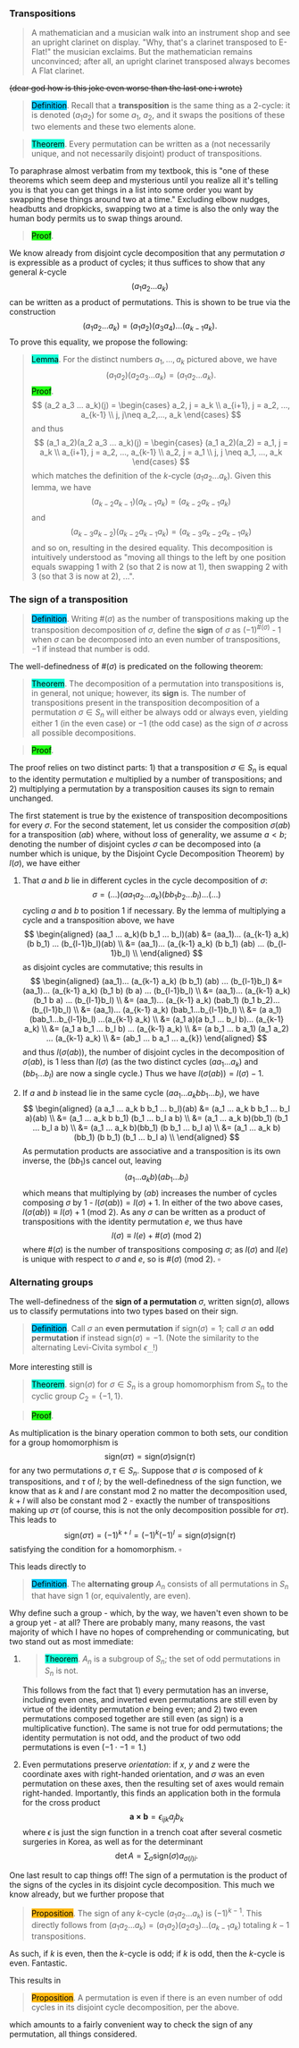 ### Transpositions

> A mathematician and a musician walk into an instrument shop and see an upright clarinet on display. "Why, that's a clarinet transposed to E-Flat!" the musician exclaims. But the mathematician remains unconvinced; after all, an upright clarinet transposed always becomes A Flat clarinet.

~~(dear god how is this joke even worse than the last one i wrote)~~

> <span style="background-color: #03cafc; color: black;">Definition</span>. Recall that a **transposition** is the same thing as a $2$-cycle: it is denoted $(a_1 a_2)$ for some $a_1$, $a_2$, and it swaps the positions of these two elements and these two elements alone.

> <span style="background-color: #12ffd7; color: black;">Theorem</span>. Every permutation can be written as a (not necessarily unique, and not necessarily disjoint) product of transpositions.

To paraphrase almost verbatim from my textbook, this is "one of these theorems which seem deep and mysterious until you realize all it's telling you is that you can get things in a list into some order you want by swapping these things around two at a time." Excluding elbow nudges, headbutts and dropkicks, swapping two at a time is also the only way the human body permits us to swap things around.

> <span style="background-color: #1eff12; color: black;">Proof</span>. 

We know already from disjoint cycle decomposition that any permutation $\sigma$ is expressible as a product of cycles; it thus suffices to show that any general $k$-cycle
$$
(a_1 a_2 ... a_k)
$$
can be written as a product of permutations. This is shown to be true via the construction
$$
(a_1 a_2 ... a_k) = (a_1 a_2) (a_3 a_4) ... (a_{k-1} a_k).
$$
To prove this equality, we propose the following: 
> <span style="background-color: #12ffd7; color: black;">Lemma</span>. For the distinct numbers $a_1, ..., a_k$ pictured above, we have
$$
(a_1 a_2)(a_2a_3...a_{k}) = (a_1a_2...a_k).
$$
> <span style="background-color: #1eff12; color: black;">Proof</span>. 
$$
(a_2 a_3 ... a_k)(j) = \begin{cases}
a_2, j = a_k \\
a_{i+1}, j = a_2, ..., a_{k-1} \\
j, j\neq a_2,..., a_k
\end{cases}
$$
> and thus
$$
(a_1 a_2)(a_2 a_3 ... a_k)(j) = \begin{cases}
(a_1 a_2)(a_2) = a_1, j = a_k \\
a_{i+1}, j = a_2, ..., a_{k-1} \\
a_2, j = a_1 \\
j, j \neq a_1, ..., a_k
\end{cases}
$$
which matches the definition of the $k$-cycle $(a_1 a_2 ... a_k)$. Given this lemma, we have
$$
(a_{k-2} a_{k-1})(a_{k-1} a_k) = (a_{k-2} a_{k-1} a_k)
$$
and
$$
(a_{k-3} a_{k-2}) (a_{k-2} a_{k-1} a_k) = (a_{k-3} a_{k-2} a_{k-1} a_k)
$$
and so on, resulting in the desired equality. This decomposition is intuitively understood as "moving all things to the left by one position equals swapping $1$ with $2$ (so that $2$ is now at $1$), then swapping $2$ with $3$ (so that $3$ is now at $2$), ...".

### The sign of a transposition

> <span style="background-color: #03cafc; color: black;">Definition</span>. Writing $\#(\sigma)$ as the number of transpositions making up the transposition decomposition of $\sigma$, define the **sign** of $\sigma$ as $(-1)^{\#(\sigma)}$ - $1$ when $\sigma$ can be decomposed into an even number of transpositions, $-1$ if instead that number is odd.

The well-definedness of $\#(\sigma)$ is predicated on the following theorem:

> <span style="background-color: #12ffd7; color: black;">Theorem</span>. The decomposition of a permutation into transpositions is, in general, not unique; however, its **sign** is. The number of transpositions present in the transposition decomposition of a permutation $\sigma \in S_n$ will either be always odd or always even, yielding either $1$ (in the even case) or $-1$ (the odd case) as the sign of $\sigma$ across all possible decompositions.

> <span style="background-color: #1eff12; color: black;">Proof</span>.

The proof relies on two distinct parts: 1) that a transposition $\sigma \in S_n$ is equal to the identity permutation $e$ multiplied by a number of transpositions; and 2) multiplying a permutation by a transposition causes its sign to remain unchanged.

The first statement is true by the existence of transposition decompositions for every $\sigma$. For the second statement, let us consider the composition $\sigma(ab)$ for a transposition $(ab)$ where, without loss of generality, we assume $a<b$; denoting the number of disjoint cycles $\sigma$ can be decomposed into (a number which is unique, by the Disjoint Cycle Decomposition Theorem) by $l(\sigma)$, we have either

1) That $a$ and $b$ lie in different cycles in the cycle decomposition of $\sigma$:
$$
\sigma = (...)(aa_1 a_2 ... a_k)(bb_1 b_2 ... b_l)...(...)
$$
cycling $a$ and $b$ to position $1$ if necessary. By the lemma of multiplying a cycle and a transposition above, we have
$$
\begin{aligned}
(aa_1 ... a_k)(b b_1 ... b_l)(ab) &= (aa_1)... (a_{k-1} a_k) (b b_1) ... (b_{l-1}b_l)(ab) \\
&= (aa_1)... (a_{k-1} a_k) (b b_1) (ab) ... (b_{l-1}b_l) \\
\end{aligned}
$$
as disjoint cycles are commutative; this results in
$$
\begin{aligned}
(aa_1)... (a_{k-1} a_k) (b b_1) (ab) ... (b_{l-1}b_l) &= (aa_1)... (a_{k-1} a_k) (b_1 b) (b a) ... (b_{l-1}b_l) \\
&= (aa_1)... (a_{k-1} a_k) (b_1 b a) ... (b_{l-1}b_l) \\
&= (aa_1)... (a_{k-1} a_k) (bab_1) (b_1 b_2)... (b_{l-1}b_l) \\
&= (aa_1)... (a_{k-1} a_k) (bab_1...b_{l-1}b_l) \\
&= (a a_1) (bab_1...b_{l-1}b_l) ...(a_{k-1} a_k) \\
&= (a_1 a)(a b_1 ... b_l b)... (a_{k-1} a_k) \\
&= (a_1 a b_1 ... b_l b) ... (a_{k-1} a_k) \\
&= (a b_1 ... b a_1) (a_1 a_2) ... (a_{k-1} a_k) \\
&= (ab_1 ... b a_1 ... a_{k})
\end{aligned}
$$
and thus $l(\sigma(ab))$, the number of disjoint cycles in the decomposition of $\sigma(ab)$, is $1$ less than $l(\sigma)$ (as the two distinct cycles $(aa_1... a_k)$ and $(bb_1 ... b_l)$ are now a single cycle.) Thus we have $l(\sigma(ab)) = l(\sigma) - 1$.

2) If $a$ and $b$ instead lie in the same cycle $(a a_1 ... a_k b b_1 ... b_l)$, we have
$$
\begin{aligned}
(a a_1 ... a_k b b_1 ... b_l)(ab) &= (a_1 ... a_k b b_1 ... b_l a)(ab) \\
&= (a_1 ... a_k b b_1) (b_1 ... b_l a b) \\
&= (a_1 ... a_k b)(bb_1) (b_1 ... b_l a b) \\
&= (a_1 ... a_k b)(bb_1) (b b_1 ... b_l a) \\
&= (a_1 ... a_k b)(bb_1) (b b_1) (b_1 ... b_l a) \\
\end{aligned}
$$
As permutation products are associative and a transposition is its own inverse, the $(bb_1)$s cancel out, leaving 
$$
(a_1 ... a_k b) (ab_1 ... b_l)
$$
which means that multiplying by $(ab)$ increases the number of cycles composing $\sigma$ by 1 - $l(\sigma(ab)) = l(\sigma) + 1$. In either of the two above cases, $l(\sigma(ab)) \equiv l(\sigma) + 1\ (\text{mod}\ 2)$.
As any $\sigma$ can be written as a product of transpositions with the identity permutation $e$, we thus have
$$
l(\sigma) \equiv l(e) + \#(\sigma)\ (\text{mod}\ 2)
$$
where $\#(\sigma)$ is the number of transpositions composing $\sigma$; as $l(\sigma)$ and $l(e)$ is unique with respect to $\sigma$ and $e$, so is $\#(\sigma)\ (\text{mod}\ 2)$. $\square$

### Alternating groups

The well-definedness of the **sign of a permutation** $\sigma$, written $\text{sign}(\sigma)$, allows us to classify permutations into two types based on their sign.

> <span style="background-color: #03cafc; color: black;">Definition</span>. Call $\sigma$ an **even permutation** if $\text{sign}(\sigma) = 1$; call $\sigma$ an **odd permutation** if instead $\text{sign}(\sigma) = -1$. (Note the similarity to the alternating Levi-Civita symbol $\epsilon_{...}$!)

More interesting still is 

> <span style="background-color: #12ffd7; color: black;">Theorem</span>. $\text{sign}(\sigma)$ for $\sigma \in S_n$ is a group homomorphism from $S_n$ to the cyclic group $C_2 = \{-1, 1\}$.

> <span style="background-color: #1eff12; color: black;">Proof</span>. 

As multiplication is the binary operation common to both sets, our condition for a group homomorphism is 
$$
\text{sign}(\sigma \tau) = \text{sign}(\sigma) \text{sign}(\tau)
$$
for any two permutations $\sigma, \tau \in S_n$. Suppose that $\sigma$ is composed of $k$ transpositions, and $\tau$ of $l$; by the well-definedness of the sign function, we know that as $k$ and $l$ are constant $\text{mod }2$ no matter the decomposition used, $k + l$ will also be constant $\text{mod }2$ - exactly the number of transpositions making up $\sigma \tau$ (of course, this is not the only decomposition possible for $\sigma \tau$). This leads to
$$
\text{sign}(\sigma \tau) = (-1)^{k+l}=(-1)^k (-1)^l = \text{sign}(\sigma) \text{sign}(\tau)
$$
satisfying the condition for a homomorphism. $\square$

This leads directly to

> <span style="background-color: #03cafc; color: black;">Definition</span>. The **alternating group** $A_n$ consists of all permutations in $S_n$ that have sign $1$ (or, equivalently, are even).

Why define such a group - which, by the way, we haven't even shown to be a group yet - at all? There are probably many, many reasons, the vast majority of which I have no hopes of comprehending or communicating, but two stand out as most immediate:

1. > <span style="background-color: #12ffd7; color: black;">Theorem</span>. $A_n$ is a subgroup of $S_n$; the set of odd permutations in $S_n$ is not.

    This follows from the fact that 1) every permutation has an inverse, including even ones, and inverted even permutations are still even by virtue of the identity permutation $e$ being even; and 2) two even permutations composed together are still even (as $\text{sign})$ is a multiplicative function). The same is not true for odd permutations; the identity permutation is not odd, and the product of two odd permutations is even ($-1 \cdot -1 = 1$.)

2. Even permutations preserve *orientation*: if $x$, $y$ and $z$ were the coordinate axes with right-handed orientation, and $\sigma$ was an even permutation on these axes, then the resulting set of axes would remain right-handed. Importantly, this finds an application both in the formula for the cross product
    $$
    \mathbf{a \times b} = \epsilon_{ijk}a_jb_k
    $$
    where $\epsilon$ is just the sign function in a trench coat after several cosmetic surgeries in Korea, as well as for the determinant
    $$
    \det A = \sum_{\sigma}\text{sign}(\sigma)a_{\sigma(i) i}.
    $$

One last result to cap things off! The sign of a permutation is the product of the signs of the cycles in its disjoint cycle decomposition. This much we know already, but we further propose that

> <span style="background-color: #ffb812; color: black;">Proposition</span>. The sign of any $k$-cycle $(a_1 a_2 ... a_k)$ is $(-1)^{k-1}$. This directly follows from $(a_1a_2... a_k) =(a_1 a_2)(a_2 a_3) ... (a_{k-1} a_k)$ totaling $k-1$ transpositions.

As such, if $k$ is even, then the $k$-cycle is odd; if $k$ is odd, then the $k$-cycle is even. Fantastic.

This results in

> <span style="background-color: #ffb812; color: black;">Proposition</span>. A permutation is even if there is an even number of odd cycles in its disjoint cycle decomposition, per the above.

which amounts to a fairly convenient way to check the sign of any permutation, all things considered.
